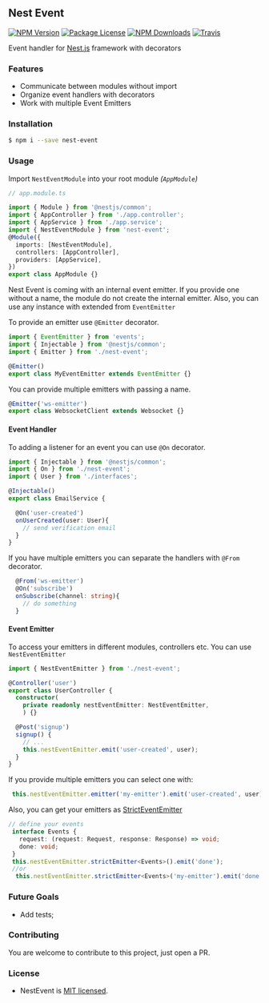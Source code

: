 ## Nest Event
<p>
  <a href="https://www.npmjs.com/~nest-event" target="_blank"><img src="https://img.shields.io/npm/v/nest-event.svg"
      alt="NPM Version" /></a>
  <a href="https://www.npmjs.com/~nest-event" target="_blank"><img src="https://img.shields.io/npm/l/nest-event.svg"
      alt="Package License" /></a>
  <a href="https://www.npmjs.com/~nest-event" target="_blank"><img
      src="https://img.shields.io/npm/dm/nest-event.svg" alt="NPM Downloads" /></a>
  <a href="https://travis-ci.org/javascript-dragons/nest-event"><img
      src="https://api.travis-ci.org/javascript-dragons/nest-event.svg?branch=master" alt="Travis" /></a>
</p>
  <p >Event handler for <a href="http://nestjs.com" target="_blank">Nest.js</a> framework with decorators </p>

### Features
- Communicate between modules without import
- Organize event handlers with decorators
- Work with multiple Event Emitters

### Installation

```bash
$ npm i --save nest-event
```
### Usage
Import `NestEventModule` into your root module _(`AppModule`)_

```ts
// app.module.ts

import { Module } from '@nestjs/common';
import { AppController } from './app.controller';
import { AppService } from './app.service';
import { NestEventModule } from 'nest-event';
@Module({
  imports: [NestEventModule],
  controllers: [AppController],
  providers: [AppService],
})
export class AppModule {}
```

Nest Event is coming with an internal event emitter. If you provide one without a name, the module do not create the internal emitter. Also, you can use any instance with extended from `EventEmitter`

To provide an emitter use `@Emitter` decorator.

```ts
import { EventEmitter } from 'events';
import { Injectable } from '@nestjs/common';
import { Emitter } from './nest-event';

@Emitter()
export class MyEventEmitter extends EventEmitter {}
```
You can provide multiple emitters with passing a name.
```ts
@Emitter('ws-emitter')
export class WebsocketClient extends Websocket {}
```

#### Event Handler

To adding a listener for an event you can use `@On` decorator.

```ts
import { Injectable } from '@nestjs/common';
import { On } from './nest-event';
import { User } from './interfaces';

@Injectable()
export class EmailService {

  @On('user-created')
  onUserCreated(user: User){
    // send verification email
  }
}
```
If you have multiple emitters you can separate the handlers with `@From` decorator.

```ts
  @From('ws-emitter')
  @On('subscribe')
  onSubscribe(channel: string){
    // do something
  }
```
#### Event Emitter

To access your emitters in different modules, controllers etc. You can use  `NestEventEmitter`

```ts
import { NestEventEmitter } from './nest-event';

@Controller('user')
export class UserController {
  constructor(
    private readonly nestEventEmitter: NestEventEmitter,
    ) {}

  @Post('signup')
  signup() {
    // ...
    this.nestEventEmitter.emit('user-created', user);
  }
}
```
If you provide multiple emitters you can select one with:

```ts
 this.nestEventEmitter.emitter('my-emitter').emit('user-created', user);
```

Also, you can get your emitters as  <a href="https://github.com/bterlson/strict-event-emitter-types">StrictEventEmitter</a>

```ts
// define your events
 interface Events {
   request: (request: Request, response: Response) => void;
   done: void;
 }
 this.nestEventEmitter.strictEmitter<Events>().emit('done');
 //or
  this.nestEventEmitter.strictEmitter<Events>('my-emitter').emit('done');
```
### Future Goals

* Add tests;

### Contributing

You are welcome to contribute to this project, just open a PR.
### License

- NestEvent is [MIT licensed](LICENSE).